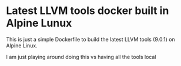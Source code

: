 # Latest LLVM tools docker built in Alpine Lunux

This is just a simple Dockerfile to build the latest LLVM tools (9.0.1) on Alpine Linux.

I am just playing around doing this vs having all the tools local